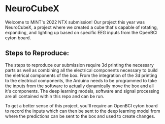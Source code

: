 # NeuroCubeX

Welcome to MINT's 2022 NTX submission! Our project this year was NeuroCubeX, a project where we created a cube that's capable of rotating, expanding, and lighting up based on specific EEG inputs from the OpenBCI cyton board. 

## Steps to Reproduce:
The steps to reproduce our submission require 3d printing the necessary parts as well as combining all the electrical components necessary to build the eletrical components of the box. From the integration of the 3d printing to the electrical components, the Arduino needs to be programmed to take the inputs from the software to actually dynamically move the box and all it's components. The deep learning models, software and signal processing are all contained within this repo and can be run. 

To get a better sense of this project, you'll require an OpenBCI cyton board to record the inputs which can then be sent to the deep learning model from where the predictions can be sent to the box and used to create changes. 
